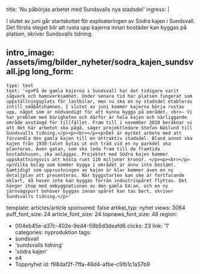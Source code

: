 title: 'Nu påbörjas arbetet med Sundsvalls nya stadsdel'
ingress: |
  <p>I slutet av juni går startskottet för exploateringen av Södra kajen i Sundsvall. Det första steget blir att rusta upp kajerna innan bostäder kan byggas på platsen, skriver Sundsvalls tidning.
  </p>
  
intro_image: /assets/img/bilder_nyheter/sodra_kajen_sundsvall.jpg
long_form:
  -
    type: text
    text: '<p>På de gamla kajerna i Sundsvall har det tidigare varit sågverk och hamnverksamhet. Under senare tid har platsen fungerat som uppställningsplats för lastbilar, men nu ska en ny stadsdel etableras intill småbåtshamnen. I slutet av juni kommer kajerna börja rustas upp, något som är nödvändigt för att kunna bygga på området. <br>– Vi har problem med bärigheten och därför är hela kajen och närliggande område avstängd för tillfället. Fram till i november 2020 beräknar vi att det här arbetet ska pågå, säger projektledare Stefan Näslund till Sundsvalls tidning.</p><p><br></p><p>Det är mycket arbete med att förvandla den gamla kajen till en attraktiv stadsdel. Bland annat ska kajen från 1930-talet bytas ut och träd vid en ny parkdel ska planteras. Även gatan, som ska leda fram till de framtida bostadshusen, ska anläggas. Projektet med Södra kajen kommer uppskattningsvis att kosta runt 110 miljoner kronor. </p><p><br></p><p>Vilka bolag som kommer bygga i området är ännu inte bestämt. Samtidigt som upprustningen av kajen är klar kommer även en ny detaljplan att presenteras. När byggstarten kan ske är fortfarande oklart, då husen inte kan byggas förrän industrispåret flyttas. Det hänger ihop med ombyggnationen av den gamla E4:an, och en ny järnvägsport behöver byggas innan spåret kan tas bort, skriver Sundsvalls tidning.</p>'
template: articles/article
sponsored: false
artikel_typ: nyhet
views: 3064
puff_font_size: 24
article_font_size: 24
topnews_font_size: 48
region:
  - 004eb45e-a37c-402e-9ed4-59b5d3deafd6
clicks: 23
link: '1'
categories: nyproduktion
tags:
  - sundsvall
  - 'sundsvalls tidning'
  - 'södra kajen'
  - e4
  - Toppnyhet
id: f98daf2f-7ffa-46d4-afbe-c5fb1c1a57b9
